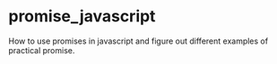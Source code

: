 # promise_javascript
How to use promises in javascript and figure out different examples of practical promise.
